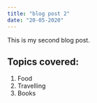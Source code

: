 ```yaml
---
title: "blog post 2"
date: "20-05-2020"
---
```


This is my second blog post. 

## Topics covered:

1. Food
2. Travelling
3. Books